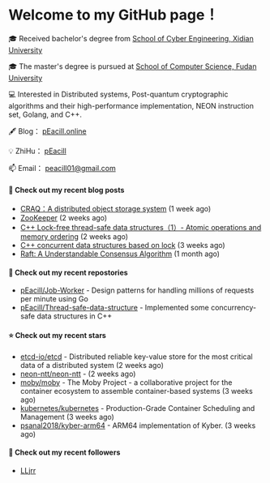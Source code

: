 # Welcome to my GitHub page！

🎓 Received bachelor's degree from [School of Cyber Engineering, Xidian University](https://ce.xidian.edu.cn/)

🎓 The master's degree is pursued at [School of Computer Science, Fudan University](https://cs.fudan.edu.cn/)

💻 Interested in Distributed systems, Post-quantum cryptographic algorithms and their high-performance implementation, NEON instruction set, Golang, and C++.

🖋 Blog： [pEacill.online](https://peacill.online/)

💡 ZhiHu： [pEacill](https://www.zhihu.com/people/mimanchi-61-67)

📫 Email： [peacill01@gmail.com](mailto:peacill01@gmail.com)

#### 📜 Check out my recent blog posts

- [CRAQ：A distributed object storage system](https://peacill.online/post/7899.html) (1 week ago)
- [ZooKeeper](https://peacill.online/post/7340.html) (2 weeks ago)
- [C&#43;&#43; Lock-free thread-safe data structures（1）- Atomic operations and memory ordering](https://peacill.online/post/303.html) (2 weeks ago)
- [C&#43;&#43; concurrent data structures based on lock](https://peacill.online/post/20527.html) (3 weeks ago)
- [Raft: A Understandable Consensus Algorithm](https://peacill.online/post/9989.html) (1 month ago)

#### 🌱 Check out my recent repostories

- [pEacill/Job-Worker](https://github.com/pEacill/Job-Worker) - Design patterns for handling millions of requests per minute using Go
- [pEacill/Thread-safe-data-structure](https://github.com/pEacill/Thread-safe-data-structure) - Implemented some concurrency-safe data structures in C&#43;&#43;

#### ⭐ Check out my recent stars

- [etcd-io/etcd](https://github.com/etcd-io/etcd) - Distributed reliable key-value store for the most critical data of a distributed system (2 weeks ago)
- [neon-ntt/neon-ntt](https://github.com/neon-ntt/neon-ntt) -  (2 weeks ago)
- [moby/moby](https://github.com/moby/moby) - The Moby Project - a collaborative project for the container ecosystem to assemble container-based systems (3 weeks ago)
- [kubernetes/kubernetes](https://github.com/kubernetes/kubernetes) - Production-Grade Container Scheduling and Management (3 weeks ago)
- [psanal2018/kyber-arm64](https://github.com/psanal2018/kyber-arm64) - ARM64 implementation of Kyber. (3 weeks ago)

#### 👯 Check out my recent followers

- [LLjrr](https://github.com/LLjrr)


